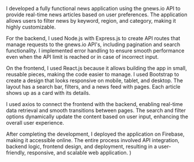 I developed a fully functional news application using the gnews.io API to provide real-time news articles based on user preferences. The application allows users to filter news by keyword, region, and category, making it highly customizable.

For the backend, I used Node.js with Express.js to create API routes that manage requests to the gnews.io API's, including pagination and search functionality. I implemented error handling to ensure smooth performance even when the API limit is reached or in case of incorrect input.

On the frontend, I used React.js because it allows building the app in small, reusable pieces, making the code easier to manage. I used Bootstrap to create a design that looks responsive on mobile, tablet, and desktop. The layout has a search bar, filters, and a news feed with pages. Each article shows up as a card with its details.


I used axios to connect the frontend with the backend, enabling real-time data retrieval and smooth transitions between pages. The search and filter options dynamically update the content based on user input, enhancing the overall user experience.

After completing the development, I deployed the application on Firebase, making it accessible online. The entire process involved API integration, backend logic, frontend design, and deployment, resulting in a user-friendly, responsive, and scalable web application.
)

